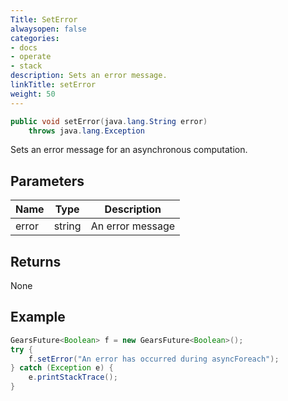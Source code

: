 ```yaml
---
Title: SetError
alwaysopen: false
categories:
- docs
- operate
- stack
description: Sets an error message.
linkTitle: setError
weight: 50
---
```


```java
public void setError​(java.lang.String error) 
	throws java.lang.Exception
```

Sets an error message for an asynchronous computation.

## Parameters

| Name | Type | Description |
|------|------|-------------|
| error | string | An error message |

## Returns

None

## Example

```java
GearsFuture<Boolean> f = new GearsFuture<Boolean>();
try {
	f.setError("An error has occurred during asyncForeach");
} catch (Exception e) {
	e.printStackTrace();
}
```
